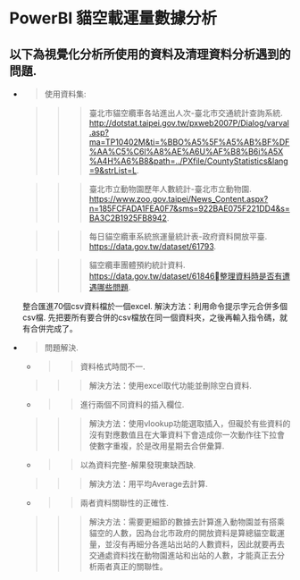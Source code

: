 # PowerBI 貓空載運量數據分析

## 以下為視覺化分析所使用的資料及清理資料分析遇到的問題. 

* >使用資料集:  
 
  >>>臺北市貓空纜車各站進出人次-臺北市交通統計查詢系統. 
  http://dotstat.taipei.gov.tw/pxweb2007P/Dialog/varval.asp?ma=TP10402M&ti=%BBO%A5%5F%A5%AB%BF%DF%AA%C5%C6l%A8%AE%A6U%AF%B8%B6i%A5X%A4H%A6%B8&path=../PXfile/CountyStatistics&lang=9&strList=L. 

   >>>臺北市立動物園歷年人數統計-臺北市立動物園. 
  https://www.zoo.gov.taipei/News_Content.aspx?n=185FCFADA1FEA0F7&sms=922BAE075F221DD4&s=BA3C2B1925FB8942. 

   >>>每日貓空纜車系統旅運量統計表-政府資料開放平臺. 
  https://data.gov.tw/dataset/61793. 

   >>>貓空纜車團體預約統計資料. 
  https://data.gov.tw/dataset/61846整理資料時是否有遭遇哪些問題. 

  整合匯進70個csv資料檔於一個excel. 
  解決方法：利用命令提示字元合併多個csv檔. 
  先把要所有要合併的csv檔放在同一個資料夾，之後再輸入指令碼，就有合併完成了。


* >問題解決. 

  * >>資料格式時間不一. 
   >>>解決方法：使用excel取代功能並刪除空白資料. 

  * >>進行兩個不同資料的插入欄位. 
   >>>解決方法：使用vlookup功能選取插入，但礙於有些資料的沒有對應數值且在大筆資料下會造成你一次動作往下拉會使數字重複，於是改用星期去合併彙算. 

  * >>以為資料完整-解果發現東缺西缺. 
   >>>解決方法：用平均Average去計算. 

  * >>兩者資料關聯性的正確性. 
   >>>解決方法：需要更細節的數據去計算進入動物園並有搭乘貓空的人數，因為台北市政府的開放資料是算總貓空載運量，並沒有再細分各進站出站的人數資料，因此就要再去交通處資料找在動物園進站和出站的人數，才能真正去分析兩者真正的關聯性。  
